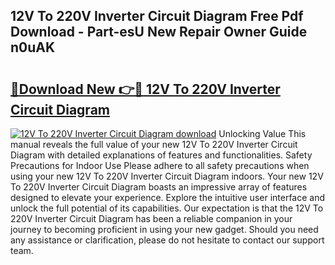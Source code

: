 ## 12V To 220V Inverter Circuit Diagram Free Pdf Download - Part-esU New Repair Owner Guide n0uAK

# <h2><a href="http://dfhl3r7.blite.top/?on=12V+To+220V+Inverter+Circuit+Diagram">🔗Download New 👉🔴 12V To 220V Inverter Circuit Diagram</a></h2>

[![12V To 220V Inverter Circuit Diagram download](https://i.imgur.com/lujVjoI.png)](http://dfhl3r7.blite.top/?on=12V+To+220V+Inverter+Circuit+Diagram)
Unlocking Value This manual reveals the full value of your new 12V To 220V Inverter Circuit Diagram with detailed explanations of features and functionalities. Safety Precautions for Indoor Use Please adhere to all safety precautions when using your new 12V To 220V Inverter Circuit Diagram indoors. Your new 12V To 220V Inverter Circuit Diagram boasts an impressive array of features designed to elevate your experience. Explore the intuitive user interface and unlock the full potential of its capabilities. Our expectation is that the 12V To 220V Inverter Circuit Diagram has been a reliable companion in your journey to becoming proficient in using your new gadget. Should you need any assistance or clarification, please do not hesitate to contact our support team.
